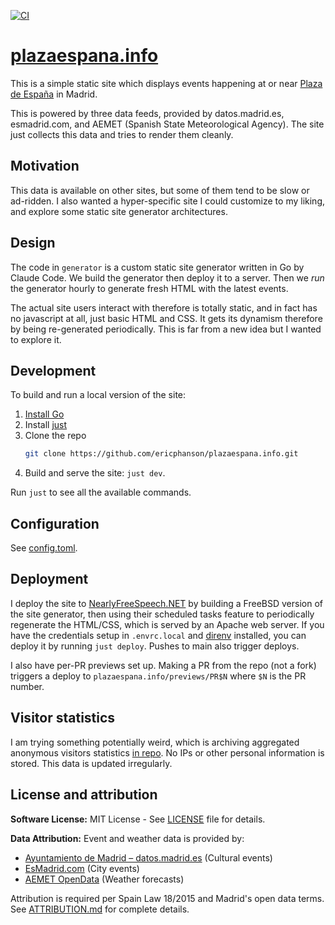 [![CI](https://github.com/ericphanson/plazaespana.info/actions/workflows/ci.yml/badge.svg)](https://github.com/ericphanson/plazaespana.info/actions/workflows/ci.yml)

# [plazaespana.info](https://plazaespana.info)

This is a simple static site which displays events happening at or near [Plaza de España](https://www.esmadrid.com/informacion-turistica/plaza-de-espa%C3%B1a) in Madrid.

This is powered by three data feeds, provided by datos.madrid.es, esmadrid.com, and AEMET (Spanish State Meteorological Agency).
The site just collects this data and tries to render them cleanly.

## Motivation

This data is available on other sites, but some of them tend to be slow or ad-ridden.
I also wanted a hyper-specific site I could customize to my liking, and explore some static site generator architectures.

## Design

The code in `generator` is a custom static site generator written in Go by Claude Code. We build the generator then deploy it to a server.
Then we _run_ the generator hourly to generate fresh HTML with the latest events.

The actual site users interact with therefore is totally static, and in fact has no javascript at all, just basic HTML and CSS.
It gets its dynamism therefore by being re-generated periodically. This is far from a new idea but I wanted to explore it.

## Development

To build and run a local version of the site:

1. [Install Go](https://go.dev/doc/install)
2. Install [just](https://just.systems/man/en/packages.html)
3. Clone the repo
   ```sh
   git clone https://github.com/ericphanson/plazaespana.info.git
   ```
4. Build and serve the site: `just dev`.

Run `just` to see all the available commands.

## Configuration

See [config.toml](./config.toml).

## Deployment

I deploy the site to [NearlyFreeSpeech.NET](NearlyFreeSpeech.NET) by building a FreeBSD version of the site generator, then using their scheduled tasks feature to periodically regenerate the HTML/CSS,
which is served by an Apache web server.
If you have the credentials setup in `.envrc.local` and [direnv](https://direnv.net/) installed, you can deploy it by running `just deploy`.
Pushes to main also trigger deploys.

I also have per-PR previews set up. Making a PR from the repo (not a fork) triggers a deploy to `plazaespana.info/previews/PR$N` where `$N` is the PR number.

## Visitor statistics

I am trying something potentially weird, which is archiving aggregated anonymous visitors statistics [in repo](./awstats-data). No IPs or other personal information is stored. This data is updated irregularly.

## License and attribution

**Software License:** MIT License - See [LICENSE](LICENSE) file for details.

**Data Attribution:** Event and weather data is provided by:
- [Ayuntamiento de Madrid – datos.madrid.es](https://datos.madrid.es) (Cultural events)
- [EsMadrid.com](https://www.esmadrid.com/) (City events)
- [AEMET OpenData](https://www.aemet.es/en/datos_abiertos/AEMET_OpenData) (Weather forecasts)

Attribution is required per Spain Law 18/2015 and Madrid's open data terms. See [ATTRIBUTION.md](ATTRIBUTION.md) for complete details.
